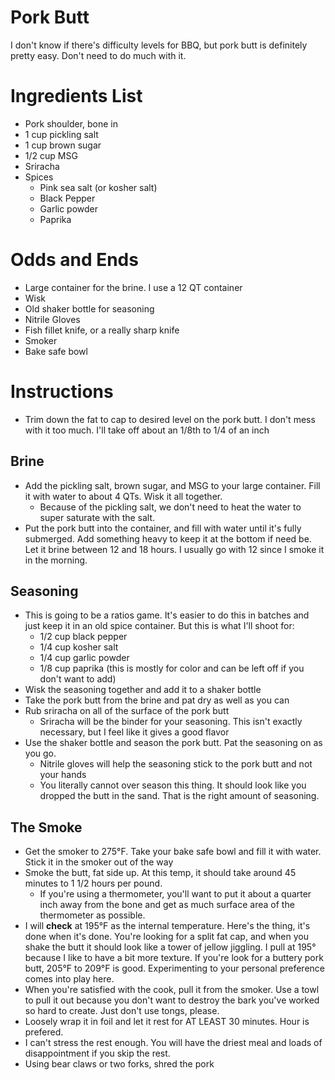 # Pork Butt
I don't know if there's difficulty levels for BBQ, but pork butt is definitely pretty easy. Don't need to do much with it.

# Ingredients List

- Pork shoulder, bone in
- 1 cup pickling salt
- 1 cup brown sugar
- 1/2 cup MSG
- Sriracha 
- Spices
  - Pink sea salt (or kosher salt)
  - Black Pepper
  - Garlic powder
  - Paprika

# Odds and Ends
- Large container for the brine. I use a 12 QT container
- Wisk
- Old shaker bottle for seasoning
- Nitrile Gloves
- Fish fillet knife, or a really sharp knife
- Smoker
- Bake safe bowl

# Instructions

- Trim down the fat to cap to desired level on the pork butt. I don't mess with it too much. I'll take off about an 1/8th to 1/4 of an inch

## Brine
- Add the pickling salt, brown sugar, and MSG to your large container. Fill it with water to about 4 QTs. Wisk it all together. 
    - Because of the pickling salt, we don't need to heat the water to super saturate with the salt. 
- Put the pork butt into the container, and fill with water until it's fully submerged. Add something heavy to keep it at the bottom if need be. Let it brine between 12 and 18 hours. I usually go with 12 since I smoke it in the morning. 

## Seasoning 
- This is going to be a ratios game. It's easier to do this in batches and just keep it in an old spice container. But this is what I'll shoot for:
    - 1/2 cup black pepper
    - 1/4 cup kosher salt
    - 1/4 cup garlic powder
    - 1/8 cup paprika (this is mostly for color and can be left off if you don't want to add)
- Wisk the seasoning together and add it to a shaker bottle
- Take the pork butt from the brine and pat dry as well as you can
- Rub sriracha on all of the surface of the pork butt
    - Sriracha will be the binder for your seasoning. This isn't exactly necessary, but I feel like it gives a good flavor
- Use the shaker bottle and season the pork butt. Pat the seasoning on as you go.
    - Nitrile gloves will help the seasoning stick to the pork butt and not your hands
    - You literally cannot over season this thing. It should look like you dropped the butt in the sand. That is the right amount of seasoning.

## The Smoke
- Get the smoker to 275&deg;F. Take your bake safe bowl and fill it with water. Stick it in the smoker out of the way
- Smoke the butt, fat side up. At this temp, it should take around 45 minutes to 1 1/2 hours per pound. 
    - If you're using a thermometer, you'll want to put it about a quarter inch away from the bone and get as much surface area of the thermometer as possible. 
- I will <b>check</b> at 195&deg;F as the internal temperature. Here's the thing, it's done when it's done. You're looking for a split fat cap, and when you shake the butt it should look like a tower of jellow jiggling. I pull at 195&deg; because I like to have a bit more texture. If you're look for a buttery pork butt, 205&deg;F to 209&deg;F is good. Experimenting to your personal preference comes into play here. 
- When you're satisfied with the cook, pull it from the smoker. Use a towl to pull it out because you don't want to destroy the bark you've worked so hard to create. Just don't use tongs, please.
- Loosely wrap it in foil and let it rest for AT LEAST 30 minutes. Hour is prefered. 
- I can't stress the rest enough. You will have the driest meal and loads of disappointment if you skip the rest.
- Using bear claws or two forks, shred the pork
